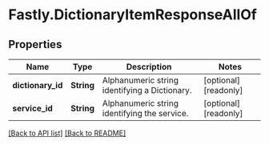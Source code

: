 # Fastly.DictionaryItemResponseAllOf

## Properties

Name | Type | Description | Notes
------------ | ------------- | ------------- | -------------
**dictionary_id** | **String** | Alphanumeric string identifying a Dictionary. | [optional] [readonly] 
**service_id** | **String** | Alphanumeric string identifying the service. | [optional] [readonly] 


[[Back to API list]](../../README.md#endpoints) [[Back to README]](../../README.md)
